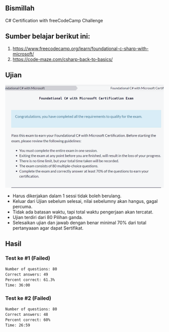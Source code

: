 ## Bismillah

C# Certification with freeCodeCamp Challenge

## Sumber belajar berikut ini:

1. https://www.freecodecamp.org/learn/foundational-c-sharp-with-microsoft/
2. https://code-maze.com/csharp-back-to-basics/

## Ujian

![exam on freecodecamp](exam-freecodecamp.png)


- Harus dikerjakan dalam 1 sessi tidak boleh berulang.
- Keluar dari Ujian sebelum selesai, nilai sebelumny akan hangus, gagal percuma.
- Tidak ada batasan waktu, tapi total waktu pengerjaan akan tercatat.
- Ujian terdiri dari 80 Pilihan ganda.
- Selesaikan ujian dan jawab dengan benar minimal 70% dari total pertanyaaan agar dapat Sertifikat.

## Hasil

### Test ke #1 (Failed)
```bash
Number of questions: 80
Correct answers: 49
Percent correct: 61.3%
Time: 36:00
```

### Test ke #2 (Failed)
```bash
Number of questions: 80
Correct answers: 48
Percent correct: 60%
Time: 26:59
```
